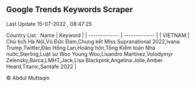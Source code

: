 

## Google Trends Keywords Scraper 
 
Last Update 15-07-2022 , 08:47:25

Country List :
 Name  | Keyword |
| ------------- | ------------- |
| VIETNAM | Chủ tịch Hà Nội,Vũ Đức Đam,Chung kết Miss Supranational 2022,Ivana Trump,Twitter,Đào Hồng Lan,Hoàng hôn,Tổng Kiểm toán Nhà nước,Sterling,Luật sư Woo Young Woo,Lisandro Martinez,Volodymyr Zelensky,Barca,LMHT,Jack,Lisa Blackpink,Angelina Jolie,Amber Heard,Titanic,Santafe 2022 |



© Abdul Muttaqin 
